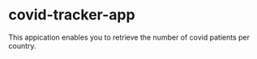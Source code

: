 # covid-tracker-app
This appication enables you to retrieve the number of covid patients per country.
